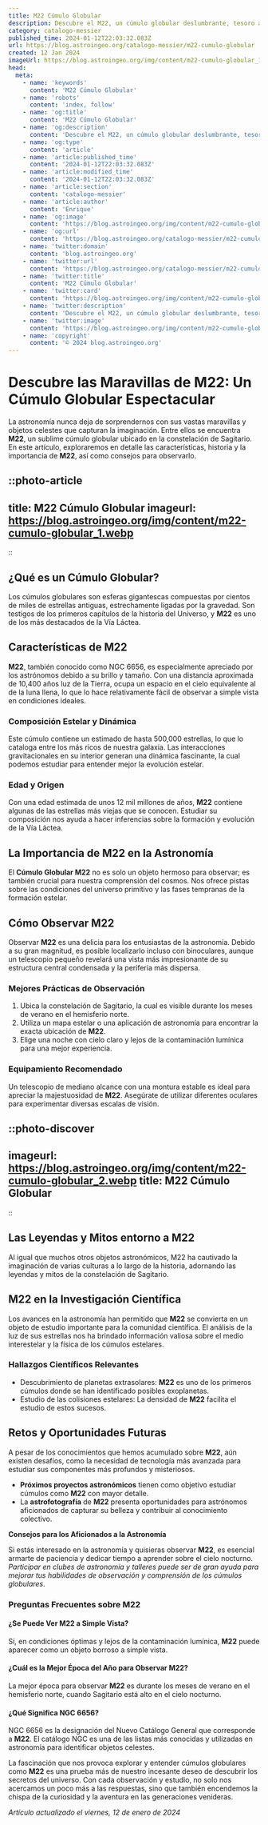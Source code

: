 ```yaml
---
title: M22 Cúmulo Globular
description: Descubre el M22, un cúmulo globular deslumbrante, tesoro astronómico lleno de estrellas antiguas en la constelación de Sagitario.
category: catalogo-messier
published_time: 2024-01-12T22:03:32.083Z
url: https://blog.astroingeo.org/catalogo-messier/m22-cumulo-globular
created: 12 Jan 2024
imageUrl: https://blog.astroingeo.org/img/content/m22-cumulo-globular_1.webp
head:
  meta:
    - name: 'keywords'
      content: 'M22 Cúmulo Globular'
    - name: 'robots'
      content: 'index, follow'
    - name: 'og:title'
      content: 'M22 Cúmulo Globular'
    - name: 'og:description'
      content: 'Descubre el M22, un cúmulo globular deslumbrante, tesoro astronómico lleno de estrellas antiguas en la constelación de Sagitario.'
    - name: 'og:type'
      content: 'article'
    - name: 'article:published_time'
      content: '2024-01-12T22:03:32.083Z'
    - name: 'article:modified_time'
      content: '2024-01-12T22:03:32.083Z'
    - name: 'article:section'
      content: 'catalogo-messier'
    - name: 'article:author'
      content: 'Enrique'
    - name: 'og:image'
      content: 'https://blog.astroingeo.org/img/content/m22-cumulo-globular_1.webp'
    - name: 'og:url'
      content: 'https://blog.astroingeo.org/catalogo-messier/m22-cumulo-globular'
    - name: 'twitter:domain'
      content: 'blog.astroingeo.org'
    - name: 'twitter:url'
      content: 'https://blog.astroingeo.org/catalogo-messier/m22-cumulo-globular'
    - name: 'twitter:title'
      content: 'M22 Cúmulo Globular'
    - name: 'twitter:card'
      content: 'https://blog.astroingeo.org/img/content/m22-cumulo-globular_1.webp'
    - name: 'twitter:description'
      content: 'Descubre el M22, un cúmulo globular deslumbrante, tesoro astronómico lleno de estrellas antiguas en la constelación de Sagitario.'
    - name: 'twitter:image'
      content: 'https://blog.astroingeo.org/img/content/m22-cumulo-globular_1.webp'
    - name: 'copyright'
      content: '© 2024 blog.astroingeo.org'
---
```

# Descubre las Maravillas de M22: Un Cúmulo Globular Espectacular

La astronomía nunca deja de sorprendernos con sus vastas maravillas y objetos celestes que capturan la imaginación. Entre ellos se encuentra **M22**, un sublime cúmulo globular ubicado en la constelación de Sagitario. En este artículo, exploraremos en detalle las características, historia y la importancia de **M22**, así como consejos para observarlo.


::photo-article
---
title: M22 Cúmulo Globular
imageurl: https://blog.astroingeo.org/img/content/m22-cumulo-globular_1.webp
---
::


## ¿Qué es un Cúmulo Globular?

Los cúmulos globulares son esferas gigantescas compuestas por cientos de miles de estrellas antiguas, estrechamente ligadas por la gravedad. Son testigos de los primeros capítulos de la historia del Universo, y **M22** es uno de los más destacados de la Vía Láctea.

## Características de M22

**M22**, también conocido como NGC 6656, es especialmente apreciado por los astrónomos debido a su brillo y tamaño. Con una distancia aproximada de 10,400 años luz de la Tierra, ocupa un espacio en el cielo equivalente al de la luna llena, lo que lo hace relativamente fácil de observar a simple vista en condiciones ideales.

### Composición Estelar y Dinámica

Este cúmulo contiene un estimado de hasta 500,000 estrellas, lo que lo cataloga entre los más ricos de nuestra galaxia. Las interacciones gravitacionales en su interior generan una dinámica fascinante, la cual podemos estudiar para entender mejor la evolución estelar.

### Edad y Origen

Con una edad estimada de unos 12 mil millones de años, **M22** contiene algunas de las estrellas más viejas que se conocen. Estudiar su composición nos ayuda a hacer inferencias sobre la formación y evolución de la Vía Láctea.

## La Importancia de M22 en la Astronomía

El **Cúmulo Globular M22** no es solo un objeto hermoso para observar; es también crucial para nuestra comprensión del cosmos. Nos ofrece pistas sobre las condiciones del universo primitivo y las fases tempranas de la formación estelar.

## Cómo Observar M22

Observar **M22** es una delicia para los entusiastas de la astronomía. Debido a su gran magnitud, es posible localizarlo incluso con binoculares, aunque un telescopio pequeño revelará una vista más impresionante de su estructura central condensada y la periferia más dispersa.

### Mejores Prácticas de Observación

1. Ubica la constelación de Sagitario, la cual es visible durante los meses de verano en el hemisferio norte.
2. Utiliza un mapa estelar o una aplicación de astronomía para encontrar la exacta ubicación de **M22**.
3. Elige una noche con cielo claro y lejos de la contaminación lumínica para una mejor experiencia.

### Equipamiento Recomendado

Un telescopio de mediano alcance con una montura estable es ideal para apreciar la majestuosidad de **M22**. Asegúrate de utilizar diferentes oculares para experimentar diversas escalas de visión.


::photo-discover
---
imageurl: https://blog.astroingeo.org/img/content/m22-cumulo-globular_2.webp
title: M22 Cúmulo Globular
---
::


## Las Leyendas y Mitos entorno a M22

Al igual que muchos otros objetos astronómicos, M22 ha cautivado la imaginación de varias culturas a lo largo de la historia, adornando las leyendas y mitos de la constelación de Sagitario.

## M22 en la Investigación Científica

Los avances en la astronomía han permitido que **M22** se convierta en un objeto de estudio importante para la comunidad científica. El análisis de la luz de sus estrellas nos ha brindado información valiosa sobre el medio interestelar y la física de los cúmulos estelares.

### Hallazgos Científicos Relevantes

- Descubrimiento de planetas extrasolares: **M22** es uno de los primeros cúmulos donde se han identificado posibles exoplanetas.
- Estudio de las colisiones estelares: La densidad de **M22** facilita el estudio de estos sucesos.

## Retos y Oportunidades Futuras

A pesar de los conocimientos que hemos acumulado sobre **M22**, aún existen desafíos, como la necesidad de tecnología más avanzada para estudiar sus componentes más profundos y misteriosos.

- **Próximos proyectos astronómicos** tienen como objetivo estudiar cúmulos como **M22** con mayor detalle.
- La **astrofotografía** de **M22** presenta oportunidades para astrónomos aficionados de capturar su belleza y contribuir al conocimiento colectivo.

**Consejos para los Aficionados a la Astronomía**

Si estás interesado en la astronomía y quisieras observar **M22**, es esencial armarte de paciencia y dedicar tiempo a aprender sobre el cielo nocturno. *Participar en clubes de astronomía y talleres puede ser de gran ayuda para mejorar tus habilidades de observación y comprensión de los cúmulos globulares*.

### Preguntas Frecuentes sobre M22

#### ¿Se Puede Ver M22 a Simple Vista?

Sí, en condiciones óptimas y lejos de la contaminación lumínica, **M22** puede aparecer como un objeto borroso a simple vista.

#### ¿Cuál es la Mejor Época del Año para Observar M22?

La mejor época para observar **M22** es durante los meses de verano en el hemisferio norte, cuando Sagitario está alto en el cielo nocturno.

#### ¿Qué Significa NGC 6656?

NGC 6656 es la designación del Nuevo Catálogo General que corresponde a **M22**. El catálogo NGC es una de las listas más conocidas y utilizadas en astronomía para identificar objetos celestes.

La fascinación que nos provoca explorar y entender cúmulos globulares como **M22** es una prueba más de nuestro incesante deseo de descubrir los secretos del universo. Con cada observación y estudio, no solo nos acercamos un poco más a las respuestas, sino que también encendemos la chispa de la curiosidad y la aventura en las generaciones venideras.

_Artículo actualizado el viernes, 12 de enero de 2024_